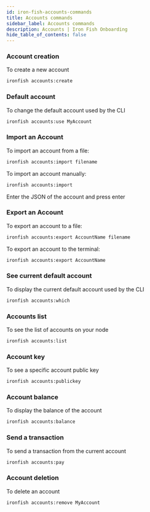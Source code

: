 ```yaml
---
id: iron-fish-accounts-commands
title: Accounts commands
sidebar_label: Accounts commands
description: Accounts | Iron Fish Onboarding
hide_table_of_contents: false
---
```


### Account creation
To create a new account
```sh
ironfish accounts:create
```

### Default account
To change the default account used by the CLI
```sh
ironfish accounts:use MyAccount
```

### Import an Account
To import an account from a file:
```sh
ironfish accounts:import filename
```

To import an account manually:
```sh
ironfish accounts:import
```
Enter the JSON of the account and press enter

### Export an Account
To export an account to a file:
```sh
ironfish accounts:export AccountName filename
```

To export an account to the terminal:
```sh
ironfish accounts:export AccountName
```

### See current default account
To display the current default account used by the CLI
```sh
ironfish accounts:which
```

### Accounts list
To see the list of accounts on your node
```sh
ironfish accounts:list
```

### Account key
To see a specific account public key
```sh
ironfish accounts:publickey
```

### Account balance
To display the balance of the account
```sh
ironfish accounts:balance
```

### Send a transaction
To send a transaction from the current account
```sh
ironfish accounts:pay
```

### Account deletion
To delete an account
```sh
ironfish accounts:remove MyAccount
```

